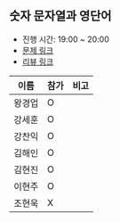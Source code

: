 ## 숫자 문자열과 영단어
- 진행 시간: 19:00 ~ 20:00
- [문제 링크](https://programmers.co.kr/learn/courses/30/lessons/81301)
- [리뷰 링크]()

|이름|참가|비고|
|-----|------|-----|
|왕경업|O||
|강세훈|O||
|강찬익|O||
|김해인|O||
|김현진|O||
|이현주|O||
|조현욱|X||
